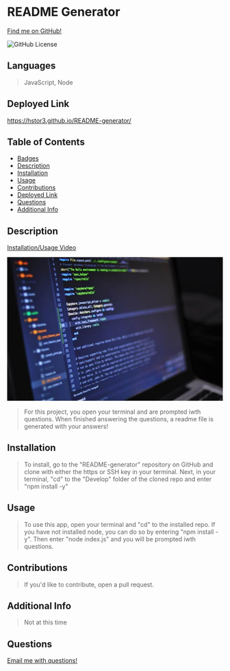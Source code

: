 # README Generator

[Find me on GitHub!](https://github.com/hstor3)


![GitHub License](https://img.shields.io/badge/license-MIT-blue?style=flat&logo=appveyor) 
## Languages 

>  JavaScript, Node

## Deployed Link

https://hstor3.github.io/README-generator/

## Table of Contents

* [Badges](#badges)
* [Description](#description)
* [Installation](#installation)
* [Usage](#usage)
* [Contributions](#contributions)
* [Deployed Link](#deployedlink)
* [Questions](#questions)
* [Additional Info](#additional_info)

## Description

[Installation/Usage Video](https://drive.google.com/file/d/1tgeXOF5woT7mUobjcZdKa-P5Vs-i86u3/view?usp=sharing)

![Screenshot](./Develop/assets/codingimg.jpg)

> For this project, you open your terminal and are prompted iwth questions. When finished answering the questions, a readme file is generated with your answers!

## Installation

> To install, go to the "README-generator" repository on GitHub and clone with either the https or SSH key in your terminal. Next, in your terminal, "cd" to the "Develop" folder of the cloned repo and enter "npm install -y"

## Usage

> To use this app, open your terminal and "cd" to the installed repo. If you have not installed node, you can do so by entering "npm install -y". Then enter "node index.js" and you will be prompted iwth questions.

## Contributions

> If you'd like to contribute, open a pull request.

## Additional Info

> Not at this time

## Questions

[Email me with questions!](heatherstorseth3@gmail.com)
